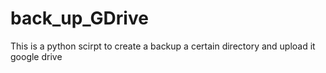 # back_up_GDrive
This is a python scirpt to create a backup a certain directory and upload it google drive 
